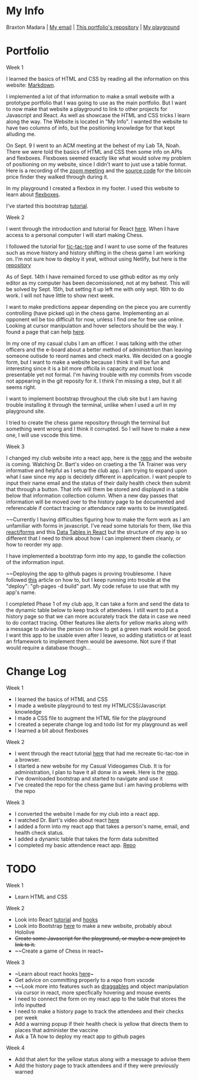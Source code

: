 # My Info
Braxton Madara |
[My email](mailto:stonex@udel.edu) |
[This portfolio's repository](https://github.com/stonex159/stonex159.github.io) |
[My playground](https://stonex159.github.io/My-Playground/)

# Portfolio
Week 1

 I learned the basics of HTML and CSS by reading all the information on this website: [Markdown](https://marksheet.io/).

 I implemented a lot of that information to make a small website with a prototype portfolio that I was going to use as the main portfolio. But I want to now make that website a playground to link to other projects for Javascript and React. As well as showcase the HTML and CSS tricks I learn along the way. The Website is located in "My Info". I wanted the website to have two columns of info, but the positioning knowledge for that kept alluding me. 

 On Sept. 9 I went to an ACM meeting at the behest of my Lab TA, Noah. There we were told the basics of HTML and CSS then some info on APIs and flexboxes. Flexboxes seemed exactly like what would solve my problem of positioning on my website, since I didn't want to just use a table format. Here is a recording of the [zoom meeting](https://drive.google.com/file/d/1ZVD_rT8q0kRqZYIcIqI7DgunETMVr2oM/view?usp=sharing) and the [source code](https://drive.google.com/file/d/1ZVD_rT8q0kRqZYIcIqI7DgunETMVr2oM/view?usp=sharing) for the bitcoin price finder they walked through during it.

 In my playground I created a flexbox in my footer. I used this website to learn about [flexboxes](https://css-tricks.com/snippets/css/a-guide-to-flexbox/).

 I've started this bootstrap [tutorial](https://www.w3schools.com/bootstrap4/bootstrap_get_started.asp).

Week 2  

 I went through the introduction and tutorial for React [here](https://reactjs.org/tutorial/tutorial.html). When I have access to a personal computer I will start making Chess.

 I followed the tutorial for [tic-tac-toe](https://reactjs.org/tutorial/tutorial.html) and I want to use some of the features such as move history and history shifting in the chess game I am working on. I'm not sure how to deploy it yeat, without using Netlify, but here is the [repository](https://github.com/stonex159/Tic-Tac-Toe)
 
 As of Sept. 14th I have remained forced to use github editor as my only editor as my computer has been decomissioned, not at my behest. This will be solved by Sept. 15th, but setting it up left me with only sept. 16th to do work. I will not have little to show next week.
 
 I want to make predictions appear depending on the piece you are currently controlling (have picked up) in the chess game. Implementing an ai opponent wil be too difficult for now, unless I find one for free use online. Looking at cursor manipulation and hover selectors should be the way. I found a page that can help [here](https://www.pluralsight.com/guides/create-a-hover-button-in-a-react-app).
 
 In my one of my casual clubs I am an officer. I was talking with the other officers and the e-board about a better method of administrtion than leaving someone outisde to reord names and check marks. We decided on a google form, but I want to make a website because I think it will be fun and interesting since it is a bit more officila in capacity and must look presentable yet not formal. I'm having trouble with my commits from vscode not appearing in the git reposity for it. I think I'm missing a step, but it all seems right.
 
 I want to implement bootstrap throughout the club site but I am having trouble installing it through the terminal, unlike when I used a url in my playground site.
 
 I tried to create the chess game repository through the terminal but something went wrong and I think it corrupted. So I will have to make a new one, I will use vscode this time.
 
Week 3  

 I changed my club website into a react app, here is the [repo](https://github.com/stonex159/CVGC-Site) and the website is coming. Watching Dr. Bart's video on craeting a the TA Trainer was very informative and helpful as I setup the club app. I am trying to expand upon what I saw since my app is decidely different in application. I want people to input their name email and the status of their daily health check then submit that through a button. That info will them be stored and displayed in a table below that information collection column. When a new day passes that information will be moved over to the history page to be documented and referencable if contact tracing or attendance rate wants to be investigated.
 
 ~~Currently I having difficulties figuring how to make the form work as I am unfamiliar with forms in javascript. I've read some tutorials for them, like this [react/forms](https://reactjs.org/docs/forms.html) and this [Data Tables in React](https://shopify.engineering/building-data-table-component-react) but the structure of my app is so different that I need to think about how I can implement them cleanly, or how to reorder my app.
 
 I have implemented a bootstrap form into my app, to gandle the collection of the information input.
 
 ~~Deploying the app to github pages is proving troublesome. I have followed [this](https://dev.to/yuribenjamin/how-to-deploy-react-app-in-github-pages-2a1f) article on how to, but I keep running into trouble at the "deploy": "gh-pages -d build" part. My code refuse to use that with my app's name.
 
 I completed Phase 1 of my club app, It can take a form and send the data to the dynamic table below to keep track of attendees. I still want to put a history page so that we can more accurately track the data in case we need to do contact tracing. Other features like alerts for yellow marks along with a message to advise the person on how to get a green mark would be good. I want this app to be usable even after I leave, so adding statistics or at least an frfamework to implement them would be awesome. Not sure if that would require a database though...

# Change Log
Week 1   
 - I learned the basics of HTML and CSS
 - I made a website playground to test my HTML/CSS/Javascript knowledge
 - I made a CSS file to augment the HTML file for the playground
 - I created a seperate change log and todo list for my playground as well
 - I learned a bit about flexboxes  
   
Week 2   
 - I went through the react tutorial [here](https://reactjs.org/tutorial/tutorial.html) that had me recreate tic-tac-toe in a browser.
 - I started a new website for my Casual Videogames Club. It is for administration, I plan to have it all donw in a week. Here is the [repo](https://github.com/stonex159/CVGC).
 - I've downloaded bootstrap and started to navigate and use it
 - I've created the repo for the chess game but i am having problems with the repo  
   
Week 3
 - I converted the website I made for my club into a react app.
 - I watched Dr. Bart's video about react [here](https://www.youtube.com/watch?v=q8eYF6cUi5c)
 - I added a form into my react app that takes a person's name, email, and health check status.
 - I added a dynamic table that takes the form data submitted
 - I completed my basic attendence react app. [Repo](https://github.com/stonex159/CVGC-Site)

# TODO
Week 1   
 - Learn HTML and CSS  
  
Week 2   
 - Look into React [tutorial](https://reactjs.org/tutorial/tutorial.html) and [hooks](https://reactjs.org/docs/hooks-intro.html)
 - Look into Bootstrap [here](https://www.w3schools.com/bootstrap4/bootstrap_get_started.asp) to make a new website, probably about Hololive
 - ~~Create some Javascript for the playground, or maybe a new project to link to it.~~
 - ~~Create a game of Chess in react~  
  
Week 3   
 - ~Learn about react hooks [here](https://reactjs.org/docs/hooks-intro.html)~
 - Get advice on committing properly to a repo from vscode
 - ~~Look more into features such as [draggables](https://www.freecodecamp.org/news/reactjs-implement-drag-and-drop-feature-without-using-external-libraries-ad8994429f1a/) and object manipulation via cursor in react, more specfically hovering and mouse events
 - I need to connect the form on my react app to the table that stores the info inputted
 - I need to make a history page to track the attendees and their checks per week
 - Add a warning popup if their health check is yellow that directs them to places that administer the vaccine
 - Ask a TA how to deploy my react app to github pages  
 
Week 4
 - Add that alert for the yellow status along with a message to advise them
 - Add the history page to track attendees and if they were previously warned
